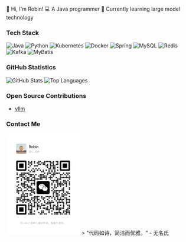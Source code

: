 👋 Hi, I'm Robin!
💻 A Java programmer
🌱 Currently learning large model technology

### Tech Stack
![Java](https://img.shields.io/badge/-Java-007396?logo=java&logoColor=white)
![Python](https://img.shields.io/badge/-Python-3776AB?logo=python&logoColor=white)
![Kubernetes](https://img.shields.io/badge/-Kubernetes-326CE5?logo=kubernetes&logoColor=white)
![Docker](https://img.shields.io/badge/-Docker-2496ED?logo=docker&logoColor=white)
![Spring](https://img.shields.io/badge/-Spring-6DB33F?logo=spring&logoColor=white)
![MySQL](https://img.shields.io/badge/-MySQL-4479A1?logo=mysql&logoColor=white)
![Redis](https://img.shields.io/badge/-Redis-DC382D?logo=redis&logoColor=white)
![Kafka](https://img.shields.io/badge/-Kafka-231F20?logo=apache-kafka&logoColor=white)
![MyBatis](https://img.shields.io/badge/-MyBatis-000000?logo=mybatis&logoColor=white)


### GitHub Statistics 
![GitHub Stats](https://github-readme-stats.vercel.app/api?username=WangErXiao&show_icons=true&theme=radical)
![Top Languages](https://github-readme-stats.vercel.app/api/top-langs/?username=WangErXiao&layout=compact&theme=radical)


### Open Source Contributions 
- [vllm](https://github.com/vllm-project/vllm) 

### Contact Me
<img src="./images/Wechat.jpeg" alt="Wechat" width="200" />
> "代码如诗，简洁而优雅。" - 无名氏
